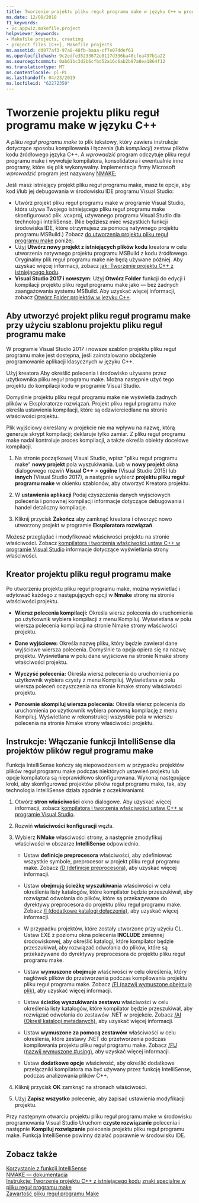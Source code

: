 ```yaml
---
title: Tworzenie projektu pliku reguł programu make w języku C++ w programie Visual Studio
ms.date: 12/08/2018
f1_keywords:
- vc.appwiz.makefile.project
helpviewer_keywords:
- Makefile projects, creating
- project files [C++], Makefile projects
ms.assetid: dd077af3-97a8-48fb-baaa-cf7e07ddef61
ms.openlocfilehash: 9c2edfe35233672e8117d336ba40cfea497b1a22
ms.sourcegitcommit: 0ab61bc3d2b6cfbd52a16c6ab2b97a8ea1864f12
ms.translationtype: MT
ms.contentlocale: pl-PL
ms.lasthandoff: 04/23/2019
ms.locfileid: "62272350"
---
```

# <a name="create-a-c-makefile-project"></a>Tworzenie projektu pliku reguł programu make w języku C++

A *pliku reguł programu make* to plik tekstowy, który zawiera instrukcje dotyczące sposobu kompilowania i łączenia (lub *kompilacji*) zestaw plików kodu źródłowego języka C++. A *wprowadzić* program odczytuje pliku reguł programu make i wywołuje kompilatora, konsolidatora i ewentualnie inne programy, które się plik wykonywalny. Implementacja firmy Microsoft *wprowadzić* program jest nazywany [NMAKE](nmake-reference.md);

Jeśli masz istniejący projekt pliku reguł programu make, masz te opcje, aby kod i/lub jej debugowania w środowisku IDE programu Visual Studio:

- Utwórz projekt pliku reguł programu make w programie Visual Studio, która używa Twojego istniejącego pliku reguł programu make skonfigurować plik .vcxproj, używanego programu Visual Studio dla technologii IntelliSense. (Nie będziesz mieć wszystkich funkcji środowiska IDE, które otrzymujesz za pomocą natywnego projektu programu MSBuild.) Zobacz [do utworzenia projektu pliku reguł programu make](#create_a_makefile_project) poniżej.
- Użyj **Utwórz nowy projekt z istniejących plików kodu** kreatora w celu utworzenia natywnego projektu programu MSBuild z kodu źródłowego. Oryginalny plik reguł programu make nie będą używane później. Aby uzyskać więcej informacji, zobacz [jak: Tworzenie projektu C++ z istniejącego kodu](../how-to-create-a-cpp-project-from-existing-code.md).
- **Visual Studio 2017 i nowszym**: Użyj **Otwórz Folder** funkcji do edycji i kompilacji projektu pliku reguł programu make jako — bez żadnych zaangażowania systemu MSBuild. Aby uzyskać więcej informacji, zobacz [Otwórz Folder projektów w języku C++](../open-folder-projects-cpp.md).

## <a name="a-namecreateamakefileproject-to-create-a-makefile-project-with-the-makefile-project-template"></a><a name="create_a_makefile_project"> Aby utworzyć projekt pliku reguł programu make przy użyciu szablonu projektu pliku reguł programu make

W programie Visual Studio 2017 i nowsze szablon projektu pliku reguł programu make jest dostępna, jeśli zainstalowano obciążenie programowanie aplikacji klasycznych w języku C++.

Użyj kreatora Aby określić polecenia i środowisko używane przez użytkownika pliku reguł programu make. Można następnie użyć tego projektu do kompilacji kodu w programie Visual Studio.

Domyślnie projektu pliku reguł programu make nie wyświetla żadnych plików w Eksploratorze rozwiązań. Projekt pliku reguł programu make określa ustawienia kompilacji, które są odzwierciedlane na stronie właściwości projektu.

Plik wyjściowy określany w projekcie nie ma wpływu na nazwę, którą generuje skrypt kompilacji; deklaruje tylko zamiar. Z pliku reguł programu make nadal kontroluje proces kompilacji, a także określa obiekty docelowe kompilacji.

1. Na stronie początkowej Visual Studio, wpisz "pliku reguł programu make" **nowy projekt** pola wyszukiwania. Lub w **nowy projekt** okna dialogowego rozwiń **Visual C++** > **ogólne** (Visual Studio 2015) lub **innych** (Visual Studio 2017), a następnie wybierz **projektu pliku reguł programu make** w okienku szablonów, aby otworzyć Kreatora projektu.

1. W **ustawienia aplikacji** Podaj czyszczenia danych wyjściowych polecenia i ponownej kompilacji informacje dotyczące debugowania i handel detaliczny kompilacje.

1. Kliknij przycisk **Zakończ** aby zamknąć kreatora i otworzyć nowo utworzony projekt w programie **Eksploratora rozwiązań**.

Możesz przeglądać i modyfikować właściwości projektu na stronie właściwości. Zobacz [kompilatora i tworzenia właściwości ustaw C++ w programie Visual Studio](../working-with-project-properties.md) informacje dotyczące wyświetlania strony właściwości.

## <a name="makefile-project-wizard"></a>Kreator projektu pliku reguł programu make

Po utworzeniu projektu pliku reguł programu make, można wyświetlać i edytować każdego z następujących opcji w **Nmake** strony na stronie właściwości projektu.

- **Wiersz polecenia kompilacji:** Określa wiersz polecenia do uruchomienia po użytkownik wybiera kompilacji z menu Kompiluj. Wyświetlana w polu wiersza polecenia kompilacji na stronie Nmake strony właściwości projektu.

- **Dane wyjściowe:** Określa nazwę pliku, który będzie zawierał dane wyjściowe wiersza polecenia. Domyślnie ta opcja opiera się na nazwę projektu. Wyświetlana w polu dane wyjściowe na stronie Nmake strony właściwości projektu.

- **Wyczyść polecenia:** Określa wiersz polecenia do uruchomienia po użytkownik wybiera czysty z menu Kompiluj. Wyświetlana w polu wiersza poleceń oczyszczenia na stronie Nmake strony właściwości projektu.

- **Ponownie skompiluj wiersza polecenia:** Określa wiersz polecenia do uruchomienia po użytkownik wybiera ponowną kompilację z menu Kompiluj. Wyświetlane w rekonstrukcji wszystkie pola w wierszu polecenia na stronie Nmake strony właściwości projektu.

## <a name="how-to-enable-intellisense-for-makefile-projects"></a>Instrukcje: Włączanie funkcji IntelliSense dla projektów plików reguł programu make

Funkcja IntelliSense kończy się niepowodzeniem w przypadku projektów plików reguł programu make podczas niektórych ustawień projektu lub opcje kompilatora są nieprawidłowo skonfigurowana. Wykonaj następujące kroki, aby skonfigurować projektów plików reguł programu make, tak, aby technologia IntelliSense działa zgodnie z oczekiwaniami:

1. Otwórz **stron właściwości** okno dialogowe. Aby uzyskać więcej informacji, zobacz [kompilatora i tworzenia właściwości ustaw C++ w programie Visual Studio](../working-with-project-properties.md).

1. Rozwiń **właściwości konfiguracji** węzła.

1. Wybierz **NMake** właściwości strony, a następnie zmodyfikuj właściwości w obszarze **IntelliSense** odpowiednio.

   - Ustaw **definicje preprocesora** właściwości, aby zdefiniować wszystkie symbole, preprocesor w projekt pliku reguł programu make. Zobacz [/D (definicje preprocesora)](d-preprocessor-definitions.md), aby uzyskać więcej informacji.

   - Ustaw **obejmują ścieżkę wyszukiwania** właściwości w celu określenia listy katalogów, które kompilator będzie przeszukiwał, aby rozwiązać odwołania do plików, które są przekazywane do dyrektywy preprocesora do projektu pliku reguł programu make. Zobacz [/I (dodatkowe katalogi dołączenia)](i-additional-include-directories.md), aby uzyskać więcej informacji.

    - W przypadku projektów, które zostały utworzone przy użyciu CL. Ustaw EXE z poziomu okna polecenia **INCLUDE** zmiennej środowiskowej, aby określić katalogi, które kompilator będzie przeszukiwał, aby rozwiązać odwołania do plików, które są przekazywane do dyrektywy preprocesora do projektu pliku reguł programu make.

   - Ustaw **wymuszone obejmuje** właściwości w celu określenia, który nagłówek plików do przetworzenia podczas kompilowania projektu pliku reguł programu make. Zobacz [/FI (nazwij wymuszone obejmują plik)](fi-name-forced-include-file.md), aby uzyskać więcej informacji.

   - Ustaw **ścieżkę wyszukiwania zestawu** właściwości w celu określenia listy katalogów, które kompilator będzie przeszukiwał, aby rozwiązać odwołania do zestawów .NET w projekcie. Zobacz [/AI (Określ katalogi metadanych)](ai-specify-metadata-directories.md), aby uzyskać więcej informacji.

   - Ustaw **wymuszone za pomocą zestawów** właściwości w celu określenia, które zestawy .NET do przetworzenia podczas kompilowania projektu pliku reguł programu make. Zobacz [/FU (nazwij wymuszone #using)](fu-name-forced-hash-using-file.md), aby uzyskać więcej informacji.

   - Ustaw **dodatkowe opcje** właściwość, aby określić dodatkowe przełączniki kompilatora ma być używany przez funkcję IntelliSense, podczas analizowania plików C++.

1. Kliknij przycisk **OK** zamknąć na stronach właściwości.

1. Użyj **Zapisz wszystko** polecenie, aby zapisać ustawienia modyfikacji projektu.

Przy następnym otwarciu projektu pliku reguł programu make w środowisku programowania Visual Studio Uruchom **czyste rozwiązanie** polecenia i następnie **Kompiluj rozwiązanie** polecenia projektu pliku reguł programu make. Funkcja IntelliSense powinny działać poprawnie w środowisku IDE.

## <a name="see-also"></a>Zobacz także

[Korzystanie z funkcji IntelliSense](/visualstudio/ide/using-intellisense)<br>
[NMAKE — dokumentacja](nmake-reference.md)<br>
[Instrukcje: Tworzenie projektu C++ z istniejącego kodu](../how-to-create-a-cpp-project-from-existing-code.md)
[znaki specjalne w pliku reguł programu make](special-characters-in-a-makefile.md)<br/>
[Zawartość pliku reguł programu Make](contents-of-a-makefile.md)<br/>
